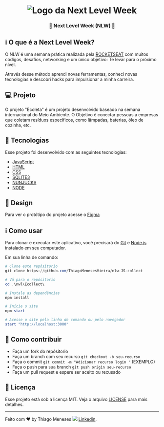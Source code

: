 <h1 align="center">
  <img src="https://lander.rocketseat.dev/uploads/nextlevelweek_18baaf82af.svg" alt="Logo da Next Level Week">
</h1>

<h3 align="center">
  <strong>🚀 Next Level Week (NLW) 🚀 </strong>
</h3>

## ℹ O que é a Next Level Week?

O NLW é uma semana prática realizada pela [ROCKETSEAT](https://rocketseat.com.br/) com muitos códigos, desafios, networking e um único objetivo: Te levar para o próximo nível.

Através desse método aprendi novas ferramentas, conheci novas tecnologias e descobri hacks para impulsionar a minha carreira.


## 💻 Projeto

O projeto "Ecoleta" é um projeto desenvolvido baseado na semana internacional do Meio Ambiente. O Objetivo é conectar pessoas a empresas que coletam resíduos específicos, como lâmpadas, baterias, óleo de cozinha, etc.


## 🚀 Tecnologias

Esse projeto foi desenvolvido com as seguintes tecnologias:

- [JavaScript](https://pt.wikipedia.org/wiki/JavaScript)
- [HTML](https://pt.wikipedia.org/wiki/HTML)
- [CSS](https://pt.wikipedia.org/wiki/Cascading_Style_Sheets)
- [SQLITE3](https://www.sqlite.org/about.html)
- [NUNJUCKS](https://mozilla.github.io/nunjucks)
- [NODE](https://pt.wikipedia.org/wiki/Node.js)

## 🎨 Design

Para ver o protótipo do projeto acesse o [Figma](https://www.figma.com/file/1SxgOMojOB2zYT0Mdk28lB/?viewer=1&node-id=)

## ℹ Como usar

Para clonar e executar este aplicativo, você precisará do [Git](https://git-scm.com) e [Node.js](https://nodejs.org/pt-br/) instalado em seu computador.

Em sua linha de comando:

```powershell
# Clone este repósitorio
git clone https://github.com/ThiagoMenesesVieira/nlw-JS-collect

# Vá para o repósitorio
cd .\nwl\Ecollect\

# Instale as dependências
npm install

# Inicie o site
npm start

# Acesse o site pela linha de comando ou pelo navegador
start "http://localhost:3000"
```

## 🤔 Como contribuir

- Faça um fork do repósitorio
- Faça um branch com seu recurso `git checkout -b seu-recurso`
- Faça o commit `git commit -m "Adicionar recurso login "` (EXEMPLO)
- Faça o push para sua branch `git push origin seu-recurso`
- Faça um pull request e espere ser aceito ou recusado

## :memo: Licença

Esse projeto está sob a licença MIT. Veja o arquivo [LICENSE](LICENSE.md) para mais detalhes.

---
Feito com ♥ by Thiago Meneses <img src="https://img.icons8.com/officexs/16/000000/linkedin.png"/> [Linkedin](https://www.linkedin.com/in/thiago-meneses-vieira-7aa8922a/).
